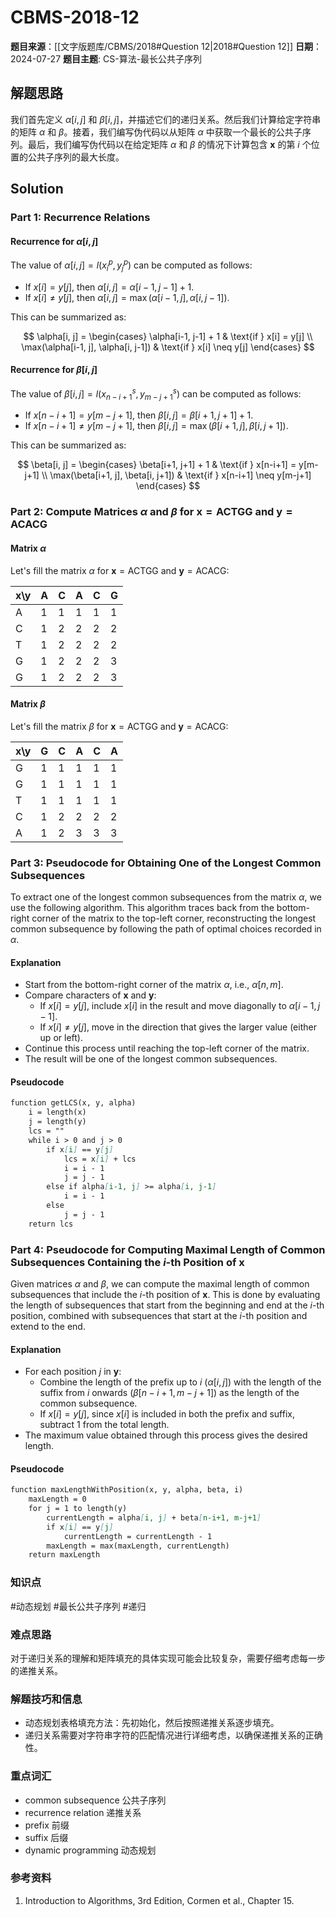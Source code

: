 # CBMS-2018-12

**题目来源**：[[文字版题库/CBMS/2018#Question 12|2018#Question 12]]
**日期**：2024-07-27
**题目主题**: CS-算法-最长公共子序列

## 解题思路

我们首先定义 $\alpha[i, j]$ 和 $\beta[i, j]$，并描述它们的递归关系。然后我们计算给定字符串的矩阵 $\alpha$ 和 $\beta$。接着，我们编写伪代码以从矩阵 $\alpha$ 中获取一个最长的公共子序列。最后，我们编写伪代码以在给定矩阵 $\alpha$ 和 $\beta$ 的情况下计算包含 $\mathbf{x}$ 的第 $i$ 个位置的公共子序列的最大长度。

## Solution

### Part 1: Recurrence Relations

#### Recurrence for $\alpha[i, j]$

The value of $\alpha[i, j] = l(x_i^p, y_j^p)$ can be computed as follows:

- If $x[i] = y[j]$, then $\alpha[i, j] = \alpha[i-1, j-1] + 1$.
- If $x[i] \neq y[j]$, then $\alpha[i, j] = \max(\alpha[i-1, j], \alpha[i, j-1])$.

This can be summarized as:

$$
\alpha[i, j] = \begin{cases}
\alpha[i-1, j-1] + 1 & \text{if } x[i] = y[j] \\
\max(\alpha[i-1, j], \alpha[i, j-1]) & \text{if } x[i] \neq y[j]
\end{cases}
$$

#### Recurrence for $\beta[i, j]$

The value of $\beta[i, j] = l(x_{n-i+1}^s, y_{m-j+1}^s)$ can be computed as follows:

- If $x[n-i+1] = y[m-j+1]$, then $\beta[i, j] = \beta[i+1, j+1] + 1$.
- If $x[n-i+1] \neq y[m-j+1]$, then $\beta[i, j] = \max(\beta[i+1, j], \beta[i, j+1])$.

This can be summarized as:

$$
\beta[i, j] = \begin{cases}
\beta[i+1, j+1] + 1 & \text{if } x[n-i+1] = y[m-j+1] \\
\max(\beta[i+1, j], \beta[i, j+1]) & \text{if } x[n-i+1] \neq y[m-j+1]
\end{cases}
$$

### Part 2: Compute Matrices $\alpha$ and $\beta$ for $\mathbf{x} = \text{ACTGG}$ and $\mathbf{y} = \text{ACACG}$

#### Matrix $\alpha$

Let's fill the matrix $\alpha$ for $\mathbf{x} = \text{ACTGG}$ and $\mathbf{y} = \text{ACACG}$:

| x\y | A   | C   | A   | C   | G   |
| --- | --- | --- | --- | --- | --- |
| A   | 1   | 1   | 1   | 1   | 1   |
| C   | 1   | 2   | 2   | 2   | 2   |
| T   | 1   | 2   | 2   | 2   | 2   |
| G   | 1   | 2   | 2   | 2   | 3   |
| G   | 1   | 2   | 2   | 2   | 3   |

#### Matrix $\beta$

Let's fill the matrix $\beta$ for $\mathbf{x} = \text{ACTGG}$ and $\mathbf{y} = \text{ACACG}$:

| x\y | G   | C   | A   | C   | A   |
| --- | --- | --- | --- | --- | --- |
| G   | 1   | 1   | 1   | 1   | 1   |
| G   | 1   | 1   | 1   | 1   | 1   |
| T   | 1   | 1   | 1   | 1   | 1   |
| C   | 1   | 2   | 2   | 2   | 2   |
| A   | 1   | 2   | 3   | 3   | 3   |

### Part 3: Pseudocode for Obtaining One of the Longest Common Subsequences

To extract one of the longest common subsequences from the matrix $\alpha$, we use the following algorithm. This algorithm traces back from the bottom-right corner of the matrix to the top-left corner, reconstructing the longest common subsequence by following the path of optimal choices recorded in $\alpha$.

#### Explanation

- Start from the bottom-right corner of the matrix $\alpha$, i.e., $\alpha[n, m]$.
- Compare characters of $\mathbf{x}$ and $\mathbf{y}$:
  - If $x[i] = y[j]$, include $x[i]$ in the result and move diagonally to $\alpha[i-1, j-1]$.
  - If $x[i] \neq y[j]$, move in the direction that gives the larger value (either up or left).
- Continue this process until reaching the top-left corner of the matrix.
- The result will be one of the longest common subsequences.

#### Pseudocode

```markdown
function getLCS(x, y, alpha)
    i = length(x)
    j = length(y)
    lcs = ""
    while i > 0 and j > 0
        if x[i] == y[j]
            lcs = x[i] + lcs
            i = i - 1
            j = j - 1
        else if alpha[i-1, j] >= alpha[i, j-1]
            i = i - 1
        else
            j = j - 1
    return lcs
```

### Part 4: Pseudocode for Computing Maximal Length of Common Subsequences Containing the $i$-th Position of $\mathbf{x}$

Given matrices $\alpha$ and $\beta$, we can compute the maximal length of common subsequences that include the $i$-th position of $\mathbf{x}$. This is done by evaluating the length of subsequences that start from the beginning and end at the $i$-th position, combined with subsequences that start at the $i$-th position and extend to the end.

#### Explanation

- For each position $j$ in $\mathbf{y}$:
  - Combine the length of the prefix up to $i$ ($\alpha[i, j]$) with the length of the suffix from $i$ onwards ($\beta[n-i+1, m-j+1]$) as the length of the common subsequence.
  - If $x[i] = y[j]$, since $x[i]$ is included in both the prefix and suffix, subtract 1 from the total length.
- The maximum value obtained through this process gives the desired length.

#### Pseudocode

```markdown
function maxLengthWithPosition(x, y, alpha, beta, i)
    maxLength = 0
    for j = 1 to length(y)
        currentLength = alpha[i, j] + beta[n-i+1, m-j+1]
        if x[i] == y[j]
            currentLength = currentLength - 1
        maxLength = max(maxLength, currentLength)
    return maxLength
```

### 知识点

#动态规划 #最长公共子序列 #递归

### 难点思路

对于递归关系的理解和矩阵填充的具体实现可能会比较复杂，需要仔细考虑每一步的递推关系。

### 解题技巧和信息

- 动态规划表格填充方法：先初始化，然后按照递推关系逐步填充。
- 递归关系需要对字符串字符的匹配情况进行详细考虑，以确保递推关系的正确性。

### 重点词汇

- common subsequence 公共子序列
- recurrence relation 递推关系
- prefix 前缀
- suffix 后缀
- dynamic programming 动态规划

### 参考资料

1. Introduction to Algorithms, 3rd Edition, Cormen et al., Chapter 15.
